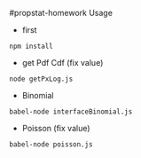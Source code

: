 #propstat-homework
Usage
- first
```
npm install
```
- get Pdf Cdf (fix value)
```
node getPxLog.js
```
- Binomial 
```
babel-node interfaceBinomial.js
```
- Poisson (fix value)
```
babel-node poisson.js
```
